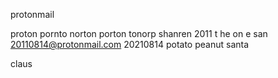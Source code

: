 protonmail


proton
pornto
norton
porton
tonorp
shanren 2011 t he on e
san
20110814@protonmail.com
20210814
potato
peanut
santa

claus









